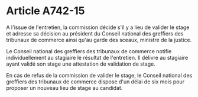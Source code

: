# Article A742-15

A l'issue de l'entretien, la commission décide s'il y a lieu de valider le stage et adresse sa décision au président du Conseil national des greffiers des tribunaux de commerce ainsi qu'au garde des sceaux, ministre de la justice.

Le Conseil national des greffiers des tribunaux de commerce notifie individuellement au stagiaire le résultat de l'entretien. Il délivre au stagiaire ayant validé son stage une attestation de validation de stage.

En cas de refus de la commission de valider le stage, le Conseil national des greffiers des tribunaux de commerce dispose d'un délai de six mois pour proposer un nouveau lieu de stage au candidat.
